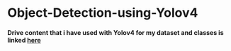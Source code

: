 # Object-Detection-using-Yolov4
#### Drive content that i have used with Yolov4 for my dataset and classes is linked [here](https://drive.google.com/drive/folders/1CRS1FTjcv88-dbBjx9diYnCgtMLIbyCN?usp=sharing)
